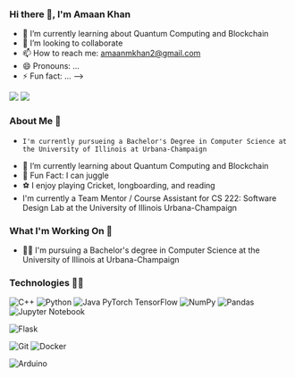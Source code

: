 ### Hi there 👋, I'm Amaan Khan

<!--
**amaankhan02/amaankhan02** is a ✨ _special_ ✨ repository because its `README.md` (this file) appears on your GitHub profile.

Here are some ideas to get you started:

<!-- - 🔭 I’m currently working on ...  -->
- 🌱 I’m currently learning about Quantum Computing and Blockchain
- 👯 I’m looking to collaborate 
- 📫 How to reach me: amaanmkhan2@gmail.com
- 😄 Pronouns: ...
- ⚡ Fun fact: ...
-->

[![](https://img.shields.io/badge/linkedin-%230077B5.svg?&style=for-the-badge&logo=linkedin&logoColor=white)](https://www.linkedin.com/in/amaankhan02/)
[![](https://img.shields.io/badge/Gmail-D14836?style=for-the-badge&logo=gmail&logoColor=white)](mailto:amaanmkhan2@gmail.com)

### About Me 👦
-     I'm currently pursueing a Bachelor's Degree in Computer Science at the University of Illinois at Urbana-Champaign
- 🌱 I’m currently learning about Quantum Computing and Blockchain
- 🍫 Fun Fact: I can juggle
- ⚽️ I enjoy playing Cricket, longboarding, and reading
- I'm currently a Team Mentor / Course Assistant for CS 222: Software Design Lab at the University of Illinois Urbana-Champaign

### What I'm Working On 🏢
- 👨‍🎓 I'm pursuing a Bachelor's degree in Computer Science at the University of Illinois at Urbana-Champaign

### Technologies 👨‍💻


![C++](https://img.shields.io/badge/c++-%2300599C.svg?style=for-the-badge&logo=c%2B%2B&logoColor=white)
![Python](https://img.shields.io/badge/python-3670A0?style=for-the-badge&logo=python&logoColor=ffdd54)
![Java](https://img.shields.io/badge/java-%23ED8B00.svg?style=for-the-badge&logo=java&logoColor=white)
PyTorch
TensorFlow
![NumPy](https://img.shields.io/badge/numpy-%23013243.svg?style=for-the-badge&logo=numpy&logoColor=white)
![Pandas](https://img.shields.io/badge/pandas-%23150458.svg?style=for-the-badge&logo=pandas&logoColor=white)
![Jupyter Notebook](https://img.shields.io/badge/jupyter-%23FA0F00.svg?style=for-the-badge&logo=jupyter&logoColor=white)

![Flask](https://img.shields.io/badge/flask-%23000.svg?style=for-the-badge&logo=flask&logoColor=white)

![Git](https://img.shields.io/badge/git-%23F05033.svg?style=for-the-badge&logo=git&logoColor=white)
![Docker](https://img.shields.io/badge/docker-%230db7ed.svg?style=for-the-badge&logo=docker&logoColor=white)

![Arduino](https://img.shields.io/badge/-Arduino-00979D?style=for-the-badge&logo=Arduino&logoColor=white)



<!-- https://github.com/Ileriayo/markdown-badges -->

